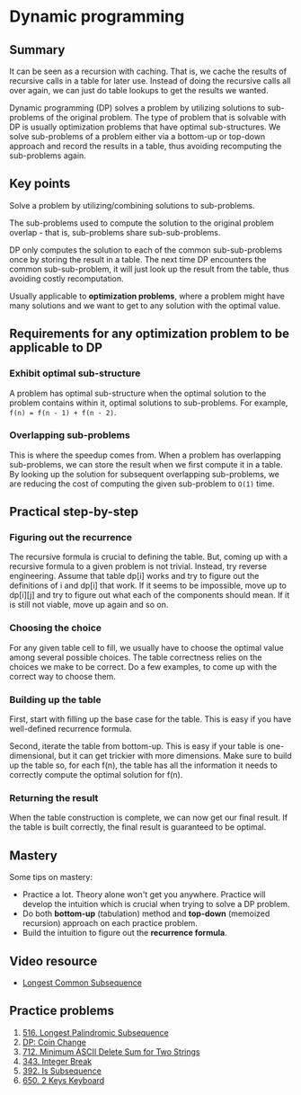 # Dynamic programming
## Summary
It can be seen as a recursion with caching. That is, we cache the results of recursive calls in a
table for later use. Instead of doing the recursive calls all over again, we can just do table
lookups to get the results we wanted.

Dynamic programming (DP) solves a problem by utilizing solutions to sub-problems of the original
problem. The type of problem that is solvable with DP is usually optimization problems that have
optimal sub-structures. We solve sub-problems of a problem either via a bottom-up or top-down
approach and record the results in a table, thus avoiding recomputing the sub-problems again.

## Key points
Solve a problem by utilizing/combining solutions to sub-problems.

The sub-problems used to compute the solution to the original problem overlap - that is,
sub-problems share sub-sub-problems.

DP only computes the solution to each of the common sub-sub-problems once by storing the result in a
table. The next time DP encounters the common sub-sub-problem, it will just look up the result from
the table, thus avoiding costly recomputation.

Usually applicable to **optimization problems**, where a problem might have many solutions and we
want to get to any solution with the optimal value.

## Requirements for any optimization problem to be applicable to DP
### Exhibit optimal sub-structure
A problem has optimal sub-structure when the optimal solution to the problem contains within it,
optimal solutions to sub-problems. For example, `f(n) = f(n - 1) + f(n - 2)`.
### Overlapping sub-problems
This is where the speedup comes from. When a problem has overlapping sub-problems, we can store the
result when we first compute it in a table. By looking up the solution for subsequent overlapping
sub-problems, we are reducing the cost of computing the given sub-problem to `O(1)` time.

## Practical step-by-step
### Figuring out the recurrence
The recursive formula is crucial to defining the table. But, coming up with a recursive formula to a
given problem is not trivial. Instead, try reverse engineering. Assume that table dp[i] works and
try to figure out the definitions of i and dp[i] that work. If it seems to be impossible, move up to
dp[i][j] and try to figure out what each of the components should mean. If it is still not viable,
move up again and so on.

### Choosing the choice
For any given table cell to fill, we usually have to choose the optimal value among several possible
choices. The table correctness relies on the choices we make to be correct. Do a few examples, to
come up with the correct way to choose them.

### Building up the table
First, start with filling up the base case for the table. This is easy if you have well-defined
recurrence formula.

Second, iterate the table from bottom-up. This is easy if your table is one-dimensional, but it can
get trickier with more dimensions. Make sure to build up the table so, for each f(n), the table has
all the information it needs to correctly compute the optimal solution for f(n).

### Returning the result
When the table construction is complete, we can now get our final result. If the table is built
correctly, the final result is guaranteed to be optimal.

## Mastery
Some tips on mastery:
- Practice a lot. Theory alone won't get you anywhere. Practice will develop the intuition which is
crucial when trying to solve a DP problem.
- Do both **bottom-up** (tabulation) method and **top-down** (memoized recursion) approach on each
practice problem.
- Build the intuition to figure out the **recurrence formula**.

## Video resource
- [Longest Common Subsequence](https://www.youtube.com/watch?v=tYzNrCul5OU)

## Practice problems
1. [516. Longest Palindromic Subsequence](https://leetcode.com/problems/longest-palindromic-subsequence/description/)
2. [DP: Coin Change](https://www.hackerrank.com/challenges/ctci-coin-change/problem)
3. [712. Minimum ASCII Delete Sum for Two Strings](https://leetcode.com/problems/minimum-ascii-delete-sum-for-two-strings/description/)
4. [343. Integer Break](https://leetcode.com/problems/integer-break/description/)
5. [392. Is Subsequence](https://leetcode.com/problems/is-subsequence/description/)
6. [650. 2 Keys Keyboard](https://leetcode.com/problems/2-keys-keyboard/description/)
